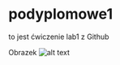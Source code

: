 # podyplomowe1

to jest ćwiczenie lab1 z Github




Obrazek 
![alt text][logo]

[logo]: https://d1jnx9ba8s6j9r.cloudfront.net/blog/wp-content/uploads/2018/01/2-2-768x685.png "Logo Title Text 2"
